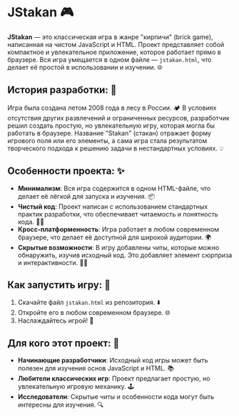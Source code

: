 # JStakan 🎮

**JStakan** — это классическая игра в жанре "кирпичи" (brick game), написанная на чистом JavaScript и HTML. Проект представляет собой компактное и увлекательное приложение, которое работает прямо в браузере. Вся игра умещается в одном файле — `jstakan.html`, что делает её простой в использовании и изучении. 🌐

## История разработки: 🌲
Игра была создана летом 2008 года в лесу в России. 🏕️ В условиях отсутствия других развлечений и ограниченных ресурсов, разработчик решил создать простую, но увлекательную игру, которая могла бы работать в браузере. Название "Stakan" (стакан) отражает форму игрового поля или его элементы, а сама игра стала результатом творческого подхода к решению задачи в нестандартных условиях. 💡

## Особенности проекта: ✨
- **Минимализм**: Вся игра содержится в одном HTML-файле, что делает её лёгкой для запуска и изучения. 📦
- **Чистый код**: Проект написан с использованием стандартных практик разработки, что обеспечивает читаемость и понятность кода. 🧑‍💻
- **Кросс-платформенность**: Игра работает в любом современном браузере, что делает её доступной для широкой аудитории. 🌍
- **Скрытые возможности**: В игру добавлены читы, которые можно обнаружить, изучив исходный код. Это добавляет элемент сюрприза и интерактивности. 🕵️‍♂️

## Как запустить игру: 🚀
1. Скачайте файл `jstakan.html` из репозитория. ⬇️
2. Откройте его в любом современном браузере. 🌐
3. Наслаждайтесь игрой! 🎉

## Для кого этот проект: 🎯
- **Начинающие разработчики**: Исходный код игры может быть полезен для изучения основ JavaScript и HTML. 📚
- **Любители классических игр**: Проект предлагает простую, но увлекательную игровую механику. 🕹️
- **Исследователи**: Скрытые читы и особенности кода могут быть интересны для изучения. 🔍
